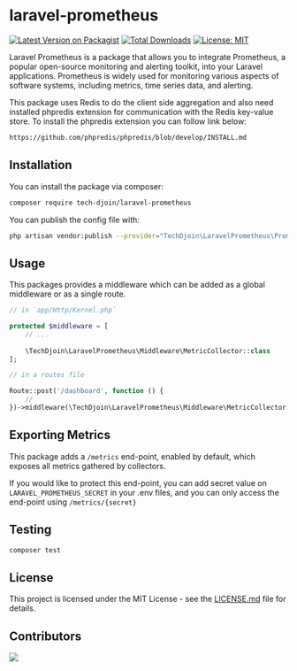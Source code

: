 # laravel-prometheus
[![Latest Version on Packagist](https://img.shields.io/packagist/v/tech-djoin/laravel-prometheus.svg?style=flat-square)](https://packagist.org/packages/tech-djoin/laravel-prometheus)
[![Total Downloads](https://poser.pugx.org/tech-djoin/laravel-prometheus/downloads)](https://packagist.org/packages/tech-djoin/laravel-prometheus)
[![License: MIT](https://img.shields.io/badge/License-MIT-yellow.svg)](https://opensource.org/licenses/MIT)

Laravel Prometheus is a package that allows you to integrate Prometheus, a popular open-source monitoring and alerting toolkit, into your Laravel applications. Prometheus is widely used for monitoring various aspects of software systems, including metrics, time series data, and alerting.

This package uses Redis to do the client side aggregation and also need installed phpredis extension for communication with the Redis key-value store. To install the phpredis extension you can follow link below:

```bash
https://github.com/phpredis/phpredis/blob/develop/INSTALL.md
```


## Installation

You can install the package via composer:

```bash
composer require tech-djoin/laravel-prometheus
```

You can publish the config file with:

```bash
php artisan vendor:publish --provider="TechDjoin\LaravelPrometheus\PrometheusServiceProvider" --tag="config" 
```
## Usage

This packages provides a middleware which can be added as a global middleware or as a single route.

```php
// in `app/Http/Kernel.php`

protected $middleware = [
    // ...
    
    \TechDjoin\LaravelPrometheus\Middleware\MetricCollector::class
];
```

```php
// in a routes file

Route::post('/dashboard', function () {
    //
})->middleware(\TechDjoin\LaravelPrometheus\Middleware\MetricCollector::class);
```

## Exporting Metrics
This package adds a `/metrics` end-point, enabled by default, which exposes all metrics gathered by collectors.

If you would like to protect this end-point, you can add secret value on `LARAVEL_PROMETHEUS_SECRET` in your .env files, and you can only access the end-point using `/metrics/{secret}`

## Testing

```bash
composer test
```

## License
This project is licensed under the MIT License - see the [LICENSE.md](https://github.com/MarketingPipeline/README-Quotes/blob/main/LICENSE) file for details.

## Contributors
<a href="https://github.com/tech-djoin/laravel-prometheus/graphs/contributors">
  <img src="https://contrib.rocks/image?repo=tech-djoin/laravel-prometheus" />
</a>

